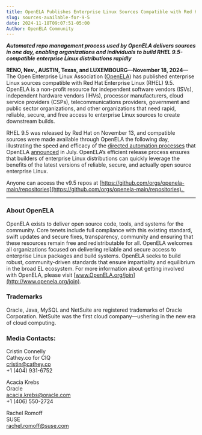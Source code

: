 ```yaml
---
title: OpenELA Publishes Enterprise Linux Sources Compatible with Red Hat Enterprise Linux 9.5
slug: sources-available-for-9-5
date: 2024-11-18T09:07:51-05:00
Author: OpenELA Community
---
```


***Automated repo management process used by OpenELA delivers sources in one day, enabling organizations and individuals to build RHEL 9.5-compatible enterprise Linux distributions rapidly***

**RENO, Nev., AUSTIN, Texas, and LUXEMBOURG—November 18, 2024—** The Open Enterprise Linux Association ([OpenELA](https://openela.org/about/)) has published enterprise Linux sources compatible with Red Hat Enterprise Linux (RHEL) 9.5. OpenELA is a non-profit resource for independent software vendors (ISVs), independent hardware vendors (IHVs), processor manufacturers, cloud service providers (CSPs), telecommunications providers, government and public sector organizations, and other organizations that need rapid, reliable, secure, and free access to enterprise Linux sources to create downstream builds.  

RHEL 9.5 was released by Red Hat on November 13, and compatible sources were made available through OpenELA the following day, illustrating the speed and efficacy of the [directed automation processes](https://openela.org/news/2024/07/automated-process-linux-sources/) that OpenELA [announced](https://openela.org/news/2024/07/automated-process-linux-sources/) in July. OpenELA’s efficient release process ensures that builders of enterprise Linux distributions can quickly leverage the benefits of the latest versions of reliable, secure, and actually open source enterprise Linux.

Anyone can access the v9.5 repos at [https://github.com/orgs/openela-main/repositories](https://github.com/orgs/openela-main/repositories). 

---

### About OpenELA

OpenELA exists to deliver open source code, tools, and systems for the community. Core tenets include full compliance with this existing standard, swift updates and secure fixes, transparency, community and ensuring that these resources remain free and redistributable for all. OpenELA welcomes all organizations focused on delivering reliable and secure access to enterprise Linux packages and build systems. OpenELA seeks to build robust, community-driven standards that ensure impartiality and equilibrium in the broad EL ecosystem. For more information about getting involved with OpenELA, please visit [www.OpenELA.org/join](http://www.openela.org/join).

### Trademarks

Oracle, Java, MySQL and NetSuite are registered trademarks of Oracle Corporation. NetSuite was the first cloud company—ushering in the new era of cloud computing.

### Media Contacts:

Cristin Connelly\
Cathey.co for CIQ\
[cristin@cathey.co](mailto:cristin@cathey.co)\
+1 (404) 931-6752

Acacia Krebs\
Oracle\
[acacia.krebs@oracle.com](mailto:acacia.krebs@oracle.com)\
+1 (406) 550-2724

Rachel Romoff\
SUSE\
[rachel.romoff@suse.com](mailto:rachel.romoff@suse.com)

